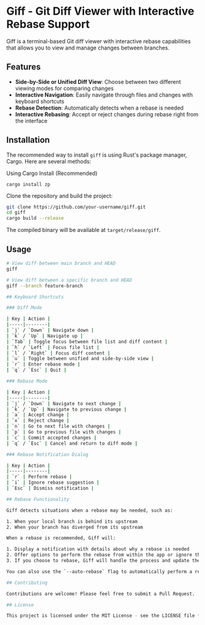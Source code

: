 # Giff - Git Diff Viewer with Interactive Rebase Support

Giff is a terminal-based Git diff viewer with interactive rebase capabilities that allows you to view and manage changes between branches.

## Features

- **Side-by-Side or Unified Diff View**: Choose between two different viewing modes for comparing changes
- **Interactive Navigation**: Easily navigate through files and changes with keyboard shortcuts
- **Rebase Detection**: Automatically detects when a rebase is needed
- **Interactive Rebasing**: Accept or reject changes during rebase right from the interface

## Installation
The recommended way to install `giff` is using Rust's package manager, Cargo. Here are several methods:

Using Cargo Install (Recommended)

`cargo install zp`

Clone the repository and build the project:

```bash
git clone https://github.com/your-username/giff.git
cd giff
cargo build --release
```

The compiled binary will be available at `target/release/giff`.

## Usage

```bash
# View diff between main branch and HEAD
giff

# View diff between a specific branch and HEAD
giff --branch feature-branch

## Keyboard Shortcuts

### Diff Mode

| Key | Action |
|-----|--------|
| `j` / `Down` | Navigate down |
| `k` / `Up` | Navigate up |
| `Tab` | Toggle focus between file list and diff content |
| `h` / `Left` | Focus file list |
| `l` / `Right` | Focus diff content |
| `u` | Toggle between unified and side-by-side view |
| `r` | Enter rebase mode |
| `q` / `Esc` | Quit |

### Rebase Mode

| Key | Action |
|-----|--------|
| `j` / `Down` | Navigate to next change |
| `k` / `Up` | Navigate to previous change |
| `a` | Accept change |
| `x` | Reject change |
| `n` | Go to next file with changes |
| `p` | Go to previous file with changes |
| `c` | Commit accepted changes |
| `q` / `Esc` | Cancel and return to diff mode |

### Rebase Notification Dialog

| Key | Action |
|-----|--------|
| `r` | Perform rebase |
| `i` | Ignore rebase suggestion |
| `Esc` | Dismiss notification |

## Rebase Functionality

Giff detects situations when a rebase may be needed, such as:

1. When your local branch is behind its upstream
2. When your branch has diverged from its upstream

When a rebase is recommended, Giff will:

1. Display a notification with details about why a rebase is needed
2. Offer options to perform the rebase from within the app or ignore the suggestion
3. If you choose to rebase, Giff will handle the process and update the display

You can also use the `--auto-rebase` flag to automatically perform a rebase if needed without prompting.

## Contributing

Contributions are welcome! Please feel free to submit a Pull Request.

## License

This project is licensed under the MIT License - see the LICENSE file for details.
